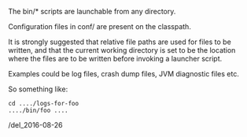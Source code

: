 The bin/* scripts are launchable from any directory.

Configuration files in conf/ are present on the classpath.

It is strongly suggested that relative file paths are
used for files to be written, and that the current
working directory is set to be the location where the
files are to be written before invoking a launcher script.

Examples could be log files, crash dump files, JVM diagnostic files etc.

So something like:

    cd ..../logs-for-foo
    ..../bin/foo ....


/del_2016-08-26

